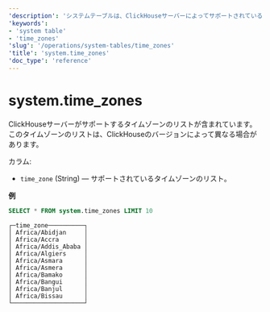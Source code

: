 ```yaml
---
'description': 'システムテーブルは、ClickHouseサーバーによってサポートされているタイムゾーンのリストを含みます。'
'keywords':
- 'system table'
- 'time_zones'
'slug': '/operations/system-tables/time_zones'
'title': 'system.time_zones'
'doc_type': 'reference'
---
```



# system.time_zones

ClickHouseサーバーがサポートするタイムゾーンのリストが含まれています。このタイムゾーンのリストは、ClickHouseのバージョンによって異なる場合があります。

カラム:

- `time_zone` (String) — サポートされているタイムゾーンのリスト。

**例**

```sql
SELECT * FROM system.time_zones LIMIT 10
```

```text
┌─time_zone──────────┐
│ Africa/Abidjan     │
│ Africa/Accra       │
│ Africa/Addis_Ababa │
│ Africa/Algiers     │
│ Africa/Asmara      │
│ Africa/Asmera      │
│ Africa/Bamako      │
│ Africa/Bangui      │
│ Africa/Banjul      │
│ Africa/Bissau      │
└────────────────────┘
```
